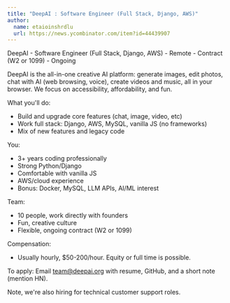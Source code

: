 ```yaml
---
title: "DeepAI : Software Engineer (Full Stack, Django, AWS)"
author:
  name: etaioinshrdlu
  url: https://news.ycombinator.com/item?id=44439907
---
```


<JobNavigation />

DeepAI - Software Engineer (Full Stack, Django, AWS) - Remote - Contract (W2 or 1099) - Ongoing

DeepAI is the all-in-one creative AI platform: generate images, edit photos, chat with AI (web browsing, voice), create videos and music, all in your browser. We focus on accessibility, affordability, and fun.

What you&#x27;ll do:
- Build and upgrade core features (chat, image, video, etc)
- Work full stack: Django, AWS, MySQL, vanilla JS (no frameworks)
- Mix of new features and legacy code

You:
- 3+ years coding professionally
- Strong Python&#x2F;Django
- Comfortable with vanilla JS
- AWS&#x2F;cloud experience
- Bonus: Docker, MySQL, LLM APIs, AI&#x2F;ML interest

Team:
- 10 people, work directly with founders
- Fun, creative culture
- Flexible, ongoing contract (W2 or 1099)

Compensation:
- Usually hourly, $50-200&#x2F;hour. Equity or full time is possible.

To apply:
Email team@deepai.org with resume, GitHub, and a short note (mention HN).

Note, we&#x27;re also hiring for technical customer support roles.
<JobApplication />
